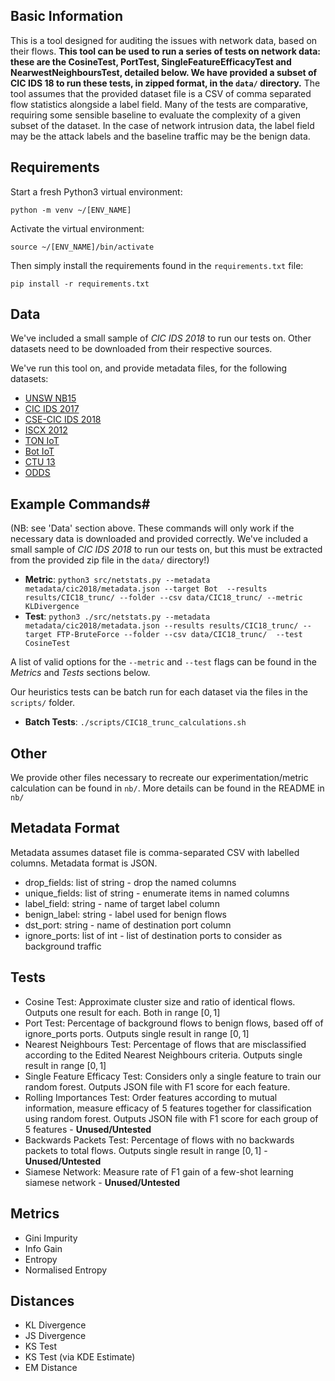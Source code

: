 ## Basic Information

This is a tool designed for auditing the issues with network data, based on their flows. **This tool can be used to run a series of tests on network data: these are the CosineTest, PortTest, SingleFeatureEfficacyTest and NearwestNeighboursTest, detailed below. We have provided a subset of CIC IDS 18 to run these tests, in zipped format, in the `data/` directory.** The tool assumes that the provided dataset file is a CSV of comma separated flow statistics alongside a label field. Many of the tests are comparative, requiring some sensible baseline to evaluate the complexity of a given subset of the dataset. In the case of network intrusion data, the label field may be the attack labels and the baseline traffic may be the benign data.

## Requirements

Start a fresh Python3 virtual environment:

`python -m venv ~/[ENV_NAME]`

Activate the virtual environment:

`source ~/[ENV_NAME]/bin/activate`

Then simply install the requirements found in the `requirements.txt` file:

`pip install -r requirements.txt`

## Data

We've included a small sample of *CIC IDS 2018* to run our tests on. Other datasets need to be downloaded from their respective sources.

We've run this tool on, and provide metadata files, for the following datasets:

- [UNSW NB15](https://research.unsw.edu.au/projects/unsw-nb15-dataset)
- [CIC IDS 2017](https://www.unb.ca/cic/datasets/ids-2017.html)
- [CSE-CIC IDS 2018](https://www.unb.ca/cic/datasets/ids-2018.html)
- [ISCX 2012](https://www.unb.ca/cic/datasets/ids.html)
- [TON IoT](https://research.unsw.edu.au/projects/toniot-datasets)
- [Bot IoT](https://research.unsw.edu.au/projects/bot-iot-dataset)
- [CTU 13](https://www.stratosphereips.org/datasets-ctu13)
- [ODDS](https://odds.cs.stonybrook.edu/)


## Example Commands#

(NB: see 'Data' section above. These commands will only work if the necessary data is downloaded and provided correctly. We've included a small sample of *CIC IDS 2018* to run our tests on, but this must be extracted from the provided zip file in the `data/` directory!)

- **Metric**: `python3 src/netstats.py --metadata metadata/cic2018/metadata.json --target Bot  --results results/CIC18_trunc/ --folder --csv data/CIC18_trunc/ --metric KLDivergence`
- **Test**: `python3 ./src/netstats.py --metadata metadata/cic2018/metadata.json --results results/CIC18_trunc/ --target FTP-BruteForce --folder --csv data/CIC18_trunc/  --test CosineTest`

A list of valid options for the `--metric` and `--test` flags can be found in the *Metrics* and *Tests* sections below.

Our heuristics tests can be batch run for each dataset via the files in the `scripts/` folder.

- **Batch Tests**: `./scripts/CIC18_trunc_calculations.sh`

## Other

We provide other files necessary to recreate our experimentation/metric calculation can be found in `nb/`. More details can be found in the README in `nb/`

## Metadata Format

Metadata assumes dataset file is comma-separated CSV with labelled columns. Metadata format is JSON.

* drop_fields: list of string - drop the named columns
* unique_fields: list of string - enumerate items in named columns
* label_field: string - name of target label column
* benign_label: string - label used for benign flows
* dst_port: string - name of destination port column
* ignore_ports: list of int - list of destination ports to consider as background traffic

## Tests

* Cosine Test: Approximate cluster size and ratio of identical flows. Outputs one result for each. Both in range $[0,1]$
* Port Test: Percentage of background flows to benign flows, based off of ignore_ports ports. Outputs single result in range $[0,1]$
* Nearest Neighbours Test: Percentage of flows that are misclassified according to the Edited Nearest Neighbours criteria. Outputs single result in range $[0,1]$
* Single Feature Efficacy Test: Considers only a single feature to train our random forest. Outputs JSON file with F1 score for each feature.
* Rolling Importances Test: Order features according to mutual information, measure efficacy of 5 features together for classification using random forest. Outputs JSON file with F1 score for each group of 5 features - **Unused/Untested**
* Backwards Packets Test: Percentage of flows with no backwards packets to total flows. Outputs single result in range $[0,1]$ - **Unused/Untested**
* Siamese Network: Measure rate of F1 gain of a few-shot learning siamese network - **Unused/Untested**

## Metrics

* Gini Impurity
* Info Gain
* Entropy
* Normalised Entropy

## Distances

* KL Divergence
* JS Divergence
* KS Test
* KS Test (via KDE Estimate)
* EM Distance
